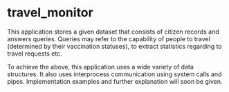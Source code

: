 # travel_monitor
This application stores a given dataset that consists of citizen records and answers queries. Queries may refer to the capability of people to travel (determined by their vaccination statuses), to extract statistics regarding to travel requests etc.

To achieve the above, this application uses a wide variety of data structures. It also uses interprocess communication using system calls and pipes. Implementation examples and further explanation will soon be given.


